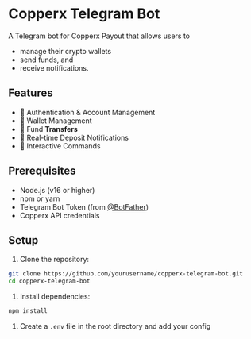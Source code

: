 # Copperx Telegram Bot

A Telegram bot for Copperx Payout that allows users to

- manage their crypto wallets
- send funds, and
- receive notifications.

## **Features**

- 🔐 Authentication & Account Management
- 👛 Wallet Management
- 💸 Fund **Transfers**
- 🔔 Real-time Deposit Notifications
- 💬 Interactive Commands

## Prerequisites

- Node.js (v16 or higher)
- npm or yarn
- Telegram Bot Token (from [@BotFather](https://t.me/botfather))
- Copperx API credentials

## Setup

1. Clone the repository:

```bash
git clone https://github.com/yourusername/copperx-telegram-bot.git
cd copperx-telegram-bot
```

1. Install dependencies:

```bash
npm install
```

1. Create a `.env` file in the root directory and add your config
